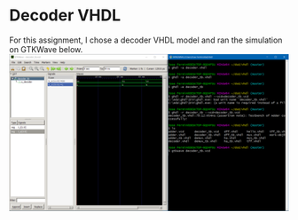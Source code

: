 # Decoder VHDL
For this assignment, I chose a decoder VHDL model and ran the simulation on GTKWave below.
![Decoder VHDL Demo](https://github.com/jfermint/CPE487/blob/main/Assignment%202:%20VHDL%20Test%20Bench/screenshot.PNG)
